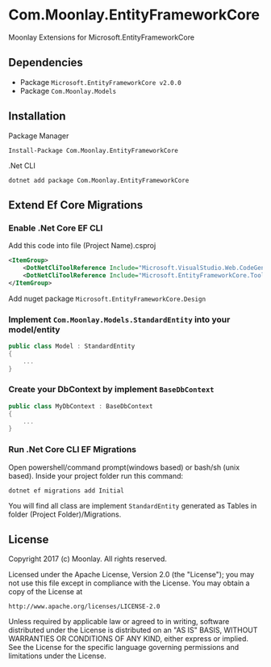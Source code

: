 # Com.Moonlay.EntityFrameworkCore
Moonlay Extensions for Microsoft.EntityFrameworkCore

## Dependencies
- Package `Microsoft.EntityFrameworkCore v2.0.0`
- Package `Com.Moonlay.Models`

## Installation
Package Manager
```
Install-Package Com.Moonlay.EntityFrameworkCore
```

.Net CLI
```
dotnet add package Com.Moonlay.EntityFrameworkCore
```

## Extend Ef Core Migrations
### Enable .Net Core EF CLI
Add this code into file (Project Name).csproj
```xml
<ItemGroup>
    <DotNetCliToolReference Include="Microsoft.VisualStudio.Web.CodeGeneration.Tools" Version="2.0.0" />
    <DotNetCliToolReference Include="Microsoft.EntityFrameworkCore.Tools.DotNet" Version="2.0.0" />
</ItemGroup>
```
Add nuget package `Microsoft.EntityFrameworkCore.Design`

### Implement `Com.Moonlay.Models.StandardEntity` into your model/entity

```cs
public class Model : StandardEntity
{
    ...
}
```

### Create your DbContext by implement `BaseDbContext`
```cs
public class MyDbContext : BaseDbContext 
{
    ...
}
```

### Run .Net Core CLI EF Migrations
Open powershell/command prompt(windows based) or bash/sh (unix based). Inside your project folder run this command:
```
dotnet ef migrations add Initial
```
You will find all class are implement `StandardEntity` generated as Tables in folder (Project Folder)/Migrations.



## License

Copyright 2017 (c) Moonlay. All rights reserved.

Licensed under the Apache License, Version 2.0 (the "License");
you may not use this file except in compliance with the License.
You may obtain a copy of the License at

    http://www.apache.org/licenses/LICENSE-2.0

Unless required by applicable law or agreed to in writing, software
distributed under the License is distributed on an "AS IS" BASIS,
WITHOUT WARRANTIES OR CONDITIONS OF ANY KIND, either express or implied.
See the License for the specific language governing permissions and
limitations under the License.